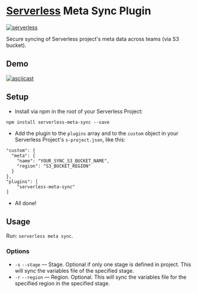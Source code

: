 # [Serverless](http://serverless.com/) Meta Sync Plugin

[![serverless](http://public.serverless.com/badges/v3.svg)](http://www.serverless.com)

Secure syncing of Serverless project's meta data across teams (via S3 bucket).

## Demo
[![asciicast](https://asciinema.org/a/40566.png)](https://asciinema.org/a/40566)

## Setup

* Install via npm in the root of your Serverless Project:
```
npm install serverless-meta-sync --save
```

* Add the plugin to the `plugins` array and to the `custom` object in your Serverless Project's `s-project.json`, like this:

```
"custom": {
  "meta": {
    "name": "YOUR_SYNC_S3_BUCKET_NAME",
    "region": "S3_BUCKET_REGION"
  }
},
"plugins": [
    "serverless-meta-sync"
]
```

* All done!

## Usage
Run: `serverless meta sync`.

### Options
* `-s` `--stage` — Stage. Optional if only one stage is defined in project. This will sync the variables file of the specified stage.
* `-r` `--region` — Region. Optional. This will sync the variables file for the specified region in the specified stage.
